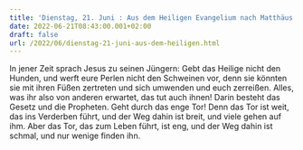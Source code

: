 ```yaml
---
title: 'Dienstag, 21. Juni : Aus dem Heiligen Evangelium nach Matthäus - Mt 7,6.12-14.'
date: 2022-06-21T08:43:00.001+02:00
draft: false
url: /2022/06/dienstag-21-juni-aus-dem-heiligen.html
---
```


In jener Zeit sprach Jesus zu seinen Jüngern: Gebt das Heilige nicht den Hunden, und werft eure Perlen nicht den Schweinen vor, denn sie könnten sie mit ihren Füßen zertreten und sich umwenden und euch zerreißen. Alles, was ihr also von anderen erwartet, das tut auch ihnen! Darin besteht das Gesetz und die Propheten. Geht durch das enge Tor! Denn das Tor ist weit, das ins Verderben führt, und der Weg dahin ist breit, und viele gehen auf ihm. Aber das Tor, das zum Leben führt, ist eng, und der Weg dahin ist schmal, und nur wenige finden ihn.